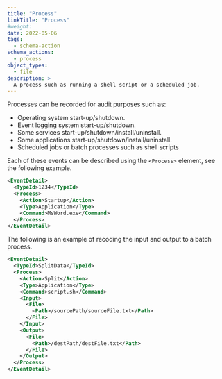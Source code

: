 ```yaml
---
title: "Process"
linkTitle: "Process"
#weight:
date: 2022-05-06
tags: 
  - schema-action
schema_actions:
  - process
object_types:
  - file
description: >
  A process such as running a shell script or a scheduled job.
---
```


Processes can be recorded for audit purposes such as:
* Operating system start-up/shutdown.
* Event logging system start-up/shutdown.
* Some services start-up/shutdown/install/uninstall.
* Some applications start-up/shutdown/install/uninstall.
* Scheduled jobs or batch processes such as shell scripts

Each of these events can be described using the `<Process>` element, see the following example.

``` xml
<EventDetail>
  <TypeId>1234</TypeId>
  <Process>
    <Action>Startup</Action>
    <Type>Application</Type>
    <Command>MsWord.exe</Command>
  </Process>
</EventDetail>
``` 
The following is an example of recoding the input and output to a batch process.

``` xml
<EventDetail>
  <TypeId>SplitData</TypeId>
  <Process>
    <Action>Split</Action>
    <Type>Application</Type>
    <Command>script.sh</Command>
    <Input>
      <File>
        <Path>/sourcePath/sourceFile.txt</Path>
      </File>
    </Input>
    <Output>
      <File>
        <Path>/destPath/destFile.txt</Path>
      </File>
    </Output>
  </Process>
</EventDetail>
``` 
